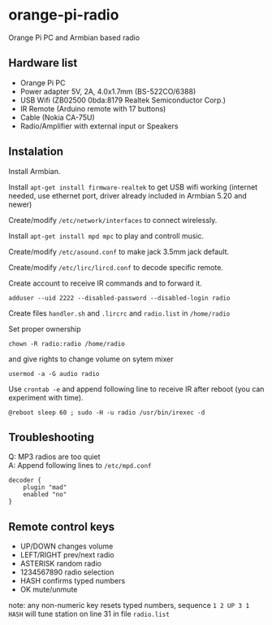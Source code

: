 # orange-pi-radio
Orange Pi PC and Armbian based radio

## Hardware list
- Orange Pi PC
- Power adapter 5V, 2A, 4.0x1.7mm (BS-522CO/6388)
- USB Wifi (ZB02500 0bda:8179 Realtek Semiconductor Corp.)
- IR Remote (Arduino remote with 17 buttons)
- Cable (Nokia CA-75U)
- Radio/Amplifier with external input or Speakers

## Instalation

Install Armbian.

Install `apt-get install firmware-realtek` to get USB wifi working (internet needed, use ethernet port, driver already included in Armbian 5.20 and newer) 

Create/modify `/etc/network/interfaces` to connect wirelessly.

Install `apt-get install mpd mpc` to play and controll music.

Create/modify `/etc/asound.conf` to make jack 3.5mm jack default.

Create/modify `/etc/lirc/lircd.conf` to decode specific remote.

Create account to receive IR commands and to forward it.

`adduser --uid 2222 --disabled-password --disabled-login radio`

Create files `handler.sh` and `.lircrc` and `radio.list` in `/home/radio`

Set proper ownership

`chown -R radio:radio /home/radio`

and give rights to change volume on sytem mixer

`usermod -a -G audio radio`

Use `crontab -e` and append following line to receive IR after reboot (you can experiment with time).

`@reboot sleep 60 ; sudo -H -u radio /usr/bin/irexec -d`

## Troubleshooting

Q: MP3 radios are too quiet  
A: Append following lines to `/etc/mpd.conf`

    decoder {
        plugin "mad"
        enabled "no"
    }

## Remote control keys

* UP/DOWN changes volume
* LEFT/RIGHT prev/next radio
* ASTERISK random radio
* 1234567890 radio selection
* HASH confirms typed numbers
* OK mute/unmute

note: any non-numeric key resets typed numbers, sequence `1 2 UP 3 1 HASH` will tune station on line 31 in file `radio.list`


